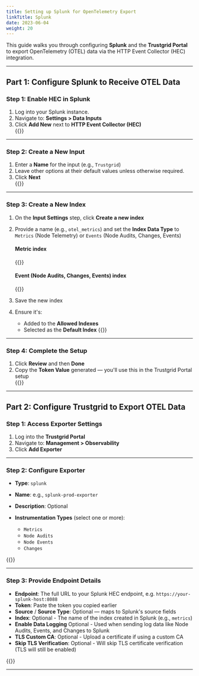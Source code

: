 ```yaml
---
title: Setting up Splunk for OpenTelemetry Export
linkTitle: Splunk
date: 2023-06-04
weight: 20
---
```


This guide walks you through configuring **Splunk** and the **Trustgrid Portal** to export OpenTelemetry (OTEL) data via the HTTP Event Collector (HEC) integration.

---

## Part 1: Configure Splunk to Receive OTEL Data

### Step 1: Enable HEC in Splunk

1. Log into your Splunk instance.
2. Navigate to: **Settings > Data Inputs**
3. Click **Add New** next to **HTTP Event Collector (HEC)**  
   {{<tgimg src="splunk-add-hec.png" width="95%" caption="Add HEC Input">}}

---

### Step 2: Create a New Input

1. Enter a **Name** for the input (e.g., `Trustgrid`)
2. Leave other options at their default values unless otherwise required.
3. Click **Next**  
   {{<tgimg src="splunk-add-input.png" width="95%" caption="HEC Input Config">}}

---

### Step 3: Create a New Index

1. On the **Input Settings** step, click **Create a new index**
2. Provide a name (e.g., `otel_metrics`) and set the **Index Data Type** to `Metrics` (Node Telemetry) or `Events` (Node Audits, Changes, Events)

   #### Metric index

   {{<tgimg src="splunk-metric-index.png" width="75%" caption="Create Metric Index">}}

   #### Event (Node Audits, Changes, Events) index

   {{<tgimg src="splunk-event-index.png" width="75%" caption="Create Event Index">}}

3. Save the new index
4. Ensure it's:
   - Added to the **Allowed Indexes**
   - Selected as the **Default Index**
     {{<tgimg src="splunk-index-settings.png" width="75%" caption="Index Settings">}}

---

### Step 4: Complete the Setup

1. Click **Review** and then **Done**
2. Copy the **Token Value** generated — you'll use this in the Trustgrid Portal setup  
   {{<tgimg src="splunk-token-success.png" width="75%" caption="Token Created">}}

---

## Part 2: Configure Trustgrid to Export OTEL Data

### Step 1: Access Exporter Settings

1. Log into the **Trustgrid Portal**
2. Navigate to: **Management > Observability**
3. Click **Add Exporter**

---

### Step 2: Configure Exporter

- **Type**: `splunk`
- **Name**: e.g., `splunk-prod-exporter`
- **Description**: Optional
- **Instrumentation Types** (select one or more):

  - `Metrics`
  - `Node Audits`
  - `Node Events`
  - `Changes`

{{<tgimg src="trustgrid-add-exporter-splunk.png" width="50%" caption="Token Created">}}

---

### Step 3: Provide Endpoint Details

- **Endpoint**: The full URL to your Splunk HEC endpoint, e.g. `https://your-splunk-host:8088`
- **Token**: Paste the token you copied earlier
- **Source** / **Source Type**: Optional — maps to Splunk's source fields
- **Index**: Optional - The name of the index created in Splunk (e.g., `metrics`)
- **Enable Data Logging** Optional - Used when sending log data like Node Audits, Events, and Changes to Splunk
- **TLS Custom CA**: Optional - Upload a certificate if using a custom CA
- **Skip TLS Verification**: Optional - Will skip TLS certificate verification (TLS will still be enabled)

{{<tgimg src="trustgrid-splunk-exporter-config.png" width="85%" caption="Splunk Exporter Config">}}

---
